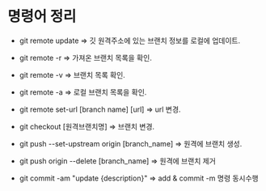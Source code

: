 # 명령어 정리

- git remote update => 깃 원격주소에 있는 브랜치 정보를 로컬에 업데이트.

- git remote -r => 가져온 브랜치 목록을 확인.

- git remote -v => 브랜치 목록 확인.

- git remote -a => 로컬 브랜치 목록을 확인.

- git remote set-url [branch name] [url] => url 변경.

- git checkout [원격브랜치명] => 브랜치 변경.

- git push --set-upstream origin [branch_name] => 원격에 브랜치 생성.

- git push origin --delete [branch_name] => 원격에 브랜치 제거

- git commit -am "update {description}" => add & commit -m 명령 동시수행